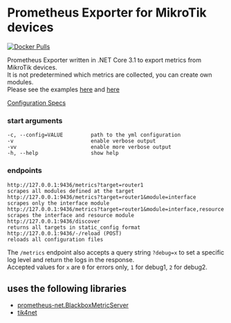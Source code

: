 # Prometheus Exporter for MikroTik devices
[![Docker Pulls](https://img.shields.io/docker/pulls/swoga/mikrotik-exporter)](https://hub.docker.com/r/swoga/mikrotik-exporter)

Prometheus Exporter written in .NET Core 3.1 to export metrics from MikroTik devices.  
It is not predetermined which metrics are collected, you can create own modules.  
Please see the examples [here](https://github.com/swoga/MikrotikExporter.Net/blob/master/examples/example.yml) and [here](https://github.com/swoga/MikrotikExporter.Net/blob/master/examples/modules/interface.yml)

[Configuration Specs](https://github.com/swoga/MikrotikExporter.Net/tree/master/CONFIGURATION.md)

### start arguments
```
-c, --config=VALUE         path to the yml configuration
-v                         enable verbose output
-vv                        enable more verbose output
-h, --help                 show help
```

### endpoints
```
http://127.0.0.1:9436/metrics?target=router1                              scrapes all modules defined at the target
http://127.0.0.1:9436/metrics?target=router1&module=interface             scrapes only the interface module
http://127.0.0.1:9436/metrics?target=router1&module=interface,resource    scrapes the interface and resource module
http://127.0.0.1:9436/discover                                            returns all targets in static_config format
http://127.0.0.1:9436/-/reload (POST)                                     reloads all configuration files
```

The `/metrics` endpoint also accepts a query string `?debug=x` to set a specific log level and return the logs in the response.  
Accepted values for `x` are `0` for errors only, `1` for debug1, `2` for debug2.


## uses the following libraries
- [prometheus-net.BlackboxMetricServer](https://github.com/swoga/prometheus-net.BlackboxMetricServer)
- [tik4net](https://github.com/danikf/tik4net)
